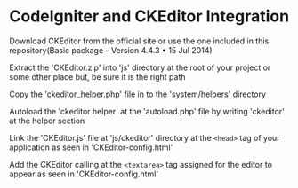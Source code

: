 CodeIgniter and CKEditor Integration
================================

Download CKEditor from the official site or use the one included in this repository(Basic package - Version 4.4.3 • 15 Jul 2014)

Extract the 'CKEditor.zip' into 'js' directory at the root of your project or some other place but, be sure it is the right path

Copy the 'ckeditor_helper.php' file in to the 'system/helpers' directory

Autoload the 'ckeditor helper' at the 'autoload.php' file by writing 'ckeditor' at the helper section

Link the 'CKEditor.js' file at 'js/ckeditor' directory at the `<head>` tag of your application as seen in 'CKEditor-config.html'

Add the CKEditor calling at the `<textarea>` tag assigned for the editor to appear as seen in 'CKEditor-config.html'

